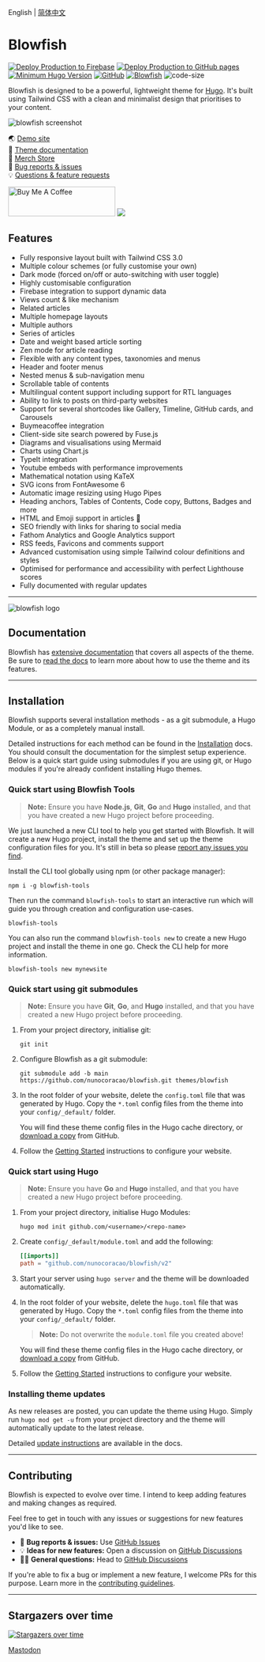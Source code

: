 English | [简体中文](https://github.com/nunocoracao/blowfish/blob/main/README.zh-cn.md)
# Blowfish
[![Deploy Production to Firebase](https://github.com/nunocoracao/blowfish/actions/workflows/firebase-production.yml/badge.svg)](https://github.com/nunocoracao/blowfish/actions/workflows/firebase-production.yml)
[![Deploy Production to GitHub pages](https://github.com/nunocoracao/blowfish/actions/workflows/pages.yml/badge.svg)](https://github.com/nunocoracao/blowfish/actions/workflows/pages.yml)
[![Minimum Hugo Version](https://img.shields.io/static/v1?label=min-HUGO-version&message=0.87.0&color=blue&logo=hugo)](https://github.com/gohugoio/hugo/releases/tag/v0.87.0)
[![GitHub](https://img.shields.io/github/license/nunocoracao/blowfish)](https://github.com/nunocoracao/blowfish/blob/main/LICENSE)
[![Blowfish](https://img.shields.io/badge/Hugo--Themes-@Blowfish-blue)](https://themes.gohugo.io/themes/blowfish/)
![code-size](https://img.shields.io/github/languages/code-size/nunocoracao/blowfish)

Blowfish is designed to be a powerful, lightweight theme for [Hugo](https://gohugo.io). It's built using Tailwind CSS with a clean and minimalist design that prioritises to your content.

![blowfish screenshot](https://github.com/nunocoracao/blowfish/blob/main/images/screenshot.png?raw=true)


🌏 [Demo site](https://blowfish.page/)  
📑 [Theme documentation](https://blowfish.page/docs/)  
💎 [Merch Store](http://tee.pub/lic/qwSlWVBL5zc)  
🐛 [Bug reports & issues](https://github.com/nunocoracao/blowfish/issues)  
💡 [Questions & feature requests](https://github.com/nunocoracao/blowfish/discussions)



<a href="https://www.buymeacoffee.com/nunocoracao" target="_blank"><img src="https://cdn.buymeacoffee.com/buttons/v2/default-yellow.png" alt="Buy Me A Coffee" style="height: 60px !important;width: 217px !important;" ></a>
<a target="_blank" href="http://tee.pub/lic/qwSlWVBL5zc"><img class="nozoom" src="https://img.buymeacoffee.com/button-api/?text=Merch Store &emoji=💎&slug=nunocoracao&button_colour=5F7FFF&font_colour=ffffff&font_family=Lato&outline_colour=000000&coffee_colour=FFDD00" /></a>



## Features

- Fully responsive layout built with Tailwind CSS 3.0
- Multiple colour schemes (or fully customise your own)
- Dark mode (forced on/off or auto-switching with user toggle)
- Highly customisable configuration
- Firebase integration to support dynamic data
- Views count & like mechanism
- Related articles
- Multiple homepage layouts
- Multiple authors
- Series of articles
- Date and weight based article sorting
- Zen mode for article reading
- Flexible with any content types, taxonomies and menus
- Header and footer menus
- Nested menus & sub-navigation menu
- Scrollable table of contents
- Multilingual content support including support for RTL languages
- Ability to link to posts on third-party websites
- Support for several shortcodes like Gallery, Timeline, GitHub cards, and Carousels
- Buymeacoffee integration
- Client-side site search powered by Fuse.js
- Diagrams and visualisations using Mermaid
- Charts using Chart.js
- TypeIt integration
- Youtube embeds with performance improvements
- Mathematical notation using KaTeX
- SVG icons from FontAwesome 6
- Automatic image resizing using Hugo Pipes
- Heading anchors, Tables of Contents, Code copy, Buttons, Badges and more
- HTML and Emoji support in articles 🎉
- SEO friendly with links for sharing to social media
- Fathom Analytics and Google Analytics support
- RSS feeds, Favicons and comments support
- Advanced customisation using simple Tailwind colour definitions and styles
- Optimised for performance and accessibility with perfect Lighthouse scores
- Fully documented with regular updates

---

![blowfish logo](https://github.com/nunocoracao/blowfish/blob/main/logo.png?raw=true)

## Documentation

Blowfish has [extensive documentation](https://blowfish.page/docs/) that covers all aspects of the theme. Be sure to [read the docs](https://blowfish.page/docs/) to learn more about how to use the theme and its features.

---

## Installation

Blowfish supports several installation methods - as a git submodule, a Hugo Module, or as a completely manual install.

Detailed instructions for each method can be found in the [Installation](https://blowfish.page/docs/installation) docs. You should consult the documentation for the simplest setup experience. Below is a quick start guide using submodules if you are using git, or Hugo modules if you're already confident installing Hugo themes.

### Quick start using Blowfish Tools

> **Note:** Ensure you have **Node.js**, **Git**, **Go** and **Hugo** installed, and that you have created a new Hugo project before proceeding.

We just launched a new CLI tool to help you get started with Blowfish. It will create a new Hugo project, install the theme and set up the theme configuration files for you. It's still in beta so please [report any issues you find](https://github.com/nunocoracao/blowfish-tools).

Install the CLI tool globally using npm (or other package manager):
```shell
npm i -g blowfish-tools
```

Then run the command `blowfish-tools` to start an interactive run which will guide you through creation and configuration use-cases.
```shell
blowfish-tools
```

You can also run the command `blowfish-tools new` to create a new Hugo project and install the theme in one go. Check the CLI help for more information.
```shell
blowfish-tools new mynewsite
```

### Quick start using git submodules

> **Note:** Ensure you have **Git**, **Go**, and **Hugo** installed, and that you have created a new Hugo project before proceeding.

1. From your project directory, initialise git:

   ```shell
   git init
   ```

2. Configure Blowfish as a git submodule:

   ```shell
   git submodule add -b main https://github.com/nunocoracao/blowfish.git themes/blowfish
   ```

3. In the root folder of your website, delete the `config.toml` file that was generated by Hugo. Copy the `*.toml` config files from the theme into your `config/_default/` folder.

   You will find these theme config files in the Hugo cache directory, or [download a copy](https://minhaskamal.github.io/DownGit/#/home?url=https://github.com/nunocoracao/blowfish/tree/main/config/_default) from GitHub.

4. Follow the [Getting Started](https://blowfish.page/docs/getting-started/) instructions to configure your website.

### Quick start using Hugo

> **Note:** Ensure you have **Go** and **Hugo** installed, and that you have created a new Hugo project before proceeding.

1. From your project directory, initialise Hugo Modules:

   ```shell
   hugo mod init github.com/<username>/<repo-name>
   ```

2. Create `config/_default/module.toml` and add the following:

   ```toml
   [[imports]]
   path = "github.com/nunocoracao/blowfish/v2"
   ```

3. Start your server using `hugo server` and the theme will be downloaded automatically.

4. In the root folder of your website, delete the `hugo.toml` file that was generated by Hugo. Copy the `*.toml` config files from the theme into your `config/_default/` folder.

   > **Note:** Do not overwrite the `module.toml` file you created above!

   You will find these theme config files in the Hugo cache directory, or [download a copy](https://minhaskamal.github.io/DownGit/#/home?url=https://github.com/nunocoracao/blowfish/tree/main/config/_default) from GitHub.

5. Follow the [Getting Started](https://blowfish.page/docs/getting-started/) instructions to configure your website.

### Installing theme updates

As new releases are posted, you can update the theme using Hugo. Simply run `hugo mod get -u` from your project directory and the theme will automatically update to the latest release.

Detailed [update instructions](https://blowfish.page/docs/installation/#installing-updates) are available in the docs.

---

## Contributing

Blowfish is expected to evolve over time. I intend to keep adding features and making changes as required.

Feel free to get in touch with any issues or suggestions for new features you'd like to see.

- 🐛 **Bug reports & issues:** Use [GitHub Issues](https://github.com/nunocoracao/blowfish/issues)
- 💡 **Ideas for new features:** Open a discussion on [GitHub Discussions](https://github.com/nunocoracao/blowfish/discussions)
- 🙋‍♀️ **General questions:** Head to [GitHub Discussions](https://github.com/nunocoracao/blowfish/discussions)

If you're able to fix a bug or implement a new feature, I welcome PRs for this purpose. Learn more in the [contributing guidelines](https://github.com/nunocoracao/blowfish/blob/main/CONTRIBUTING.md).

---

## Stargazers over time

[![Stargazers over time](https://starchart.cc/nunocoracao/blowfish.svg)](https://starchart.cc/nunocoracao/blowfish)

<a rel="me" href="https://masto.ai/@blowfish">Mastodon</a>
